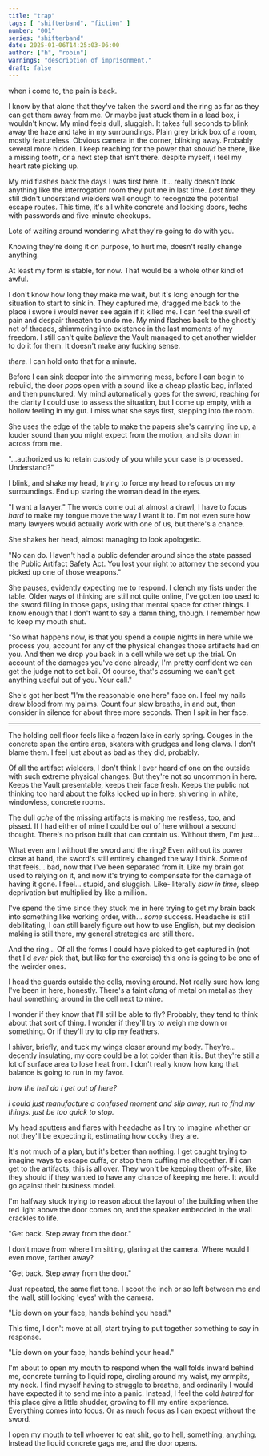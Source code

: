 ```yaml
---
title: "trap"
tags: [ "shifterband", "fiction" ]
number: "001"
series: "shifterband"
date: 2025-01-06T14:25:03-06:00
author: ["h", "robin"]
warnings: "description of imprisonment."
draft: false
---
```


when i come to, the pain is back.

I know by that alone that they've taken the sword and the ring as far as they can get them away from me. Or maybe just stuck them in a lead box, i wouldn't know. My mind feels dull, sluggish. It takes full seconds to blink away the haze and take in my surroundings. Plain grey brick box of a room, mostly featureless. Obvious camera in the corner, blinking away. Probably several more hidden. I keep reaching for the power that *should* be there, like a missing tooth, or a next step that isn't there. despite myself, i feel my heart rate picking up.

My mid flashes back the days I was first here. It... really doesn't look anything like the interrogation room they put me in last time. *Last time* they still didn't understand wielders well enough to recognize the potential escape routes. This time, it's all white concrete and locking doors, techs with passwords and five-minute checkups.

Lots of waiting around wondering what they're going to do with you.

<!-- cross this gap -->

Knowing they're doing it on purpose, to hurt me, doesn't really change anything.

At least my form is stable, for now. That would be a whole other kind of awful. 

I don't know how long they make me wait, but it's long enough for the situation to start to sink in. They captured me, dragged me back to the place i swore i would never see again if it killed me. I can feel the swell of pain and despair threaten to undo me. My mind flashes back to the ghostly net of threads, shimmering into existence in the last moments of my freedom. I still can't quite *believe* the Vault managed to get another wielder to do it for them. It doesn't make any fucking sense.

*there.* I can hold onto that for a minute.

Before I can sink deeper into the simmering mess, before I can begin to rebuild, the door *pop*s open with a sound like a cheap plastic bag, inflated and then punctured. My mind automatically goes for the sword, reaching for the clarity I could use to assess the situation, but I come up empty, with a hollow feeling in my gut. I miss what she says first, stepping into the room.

She uses the edge of the table to make the papers she's carrying line up, a louder sound than you might expect from the motion, and sits down in across from me. 

"...authorized us to retain custody of you while your case is processed. Understand?"

I blink, and shake my head, trying to force my head to refocus on my surroundings. End up staring the woman dead in the eyes. 

"I want a lawyer."
The words come out at almost a drawl, I have to focus *hard* to make my tongue move the way I want it to.
I'm not even sure how many lawyers would actually work with one of us, but there's a chance. 

She shakes her head, almost managing to look apologetic.

"No can do. Haven't had a public defender around since the state passed the Public Artifact Safety Act. You lost your right to attorney the second you picked up one of those weapons."

She pauses, evidently expecting me to respond. I clench my fists under the table. Older ways of thinking are still not quite online, I've gotten too used to the sword filling in those gaps, using that mental space for other things. I know enough that I don't want to say a damn thing, though. I remember how to keep my mouth shut.

"So what happens now, is that you spend a couple nights in here while we process you, account for any of the physical changes those artifacts had on you. And then we drop you back in a cell while we set up the trial. On account of the damages you've done already, I'm pretty confident we can get the judge not to set bail. Of course, that's assuming we can't get anything useful out of you. Your call."

She's got her best "I'm the reasonable one here" face on. I feel my nails draw blood from my palms. Count four slow breaths, in and out, then consider in silence for about three more seconds. Then I spit in her face.

---

The holding cell floor feels like a frozen lake in early spring. Gouges in the concrete span the entire area, skaters with grudges and long claws. I don't blame them. I feel just about as bad as they did, probably.

Of all the artifact wielders, I don't think I ever heard of one on the outside with such extreme physical changes. But they're not so uncommon in here. Keeps the Vault presentable, keeps their face fresh. Keeps the public not thinking too hard about the folks locked up in here, shivering in white, windowless, concrete rooms. 

The dull *ache* of the missing artifacts is making me restless, too, and pissed. If I had either of mine I could be out of here without a second thought. There's no prison built that can contain us. Without them, I'm just...

What even am I without the sword and the ring? Even without its power close at hand, the sword's still entirely changed the way I think. Some of that feels... bad, now that I've been separated from it. Like my brain got used to relying on it, and now it's trying to compensate for the damage of having it gone. I feel... stupid, and sluggish. Like- literally *slow in time,* sleep deprivation but multiplied by like a million.

I've spend the time since they stuck me in here trying to get my brain back into something like working order, with... *some* success. Headache is still debilitating, I can still barely figure out how to use English, but my decision making is still there, my general strategies are still there.

And the ring...
Of all the forms I could have picked to get captured in (not that I'd *ever* pick that, but like for the exercise) this one is going to be one of the weirder ones.

I head the guards outside the cells, moving around. Not really sure how long I've been in here, honestly. There's a faint *clang* of metal on metal as they haul something around in the cell next to mine. 

I wonder if they know that I'll still be able to fly? Probably, they tend to think about that sort of thing. I wonder if they'll try to weigh me down or something. Or if they'll try to clip my feathers.

I shiver, briefly, and tuck my wings closer around my body. They're... decently insulating, my core could be a lot colder than it is. But they're still a lot of surface area to lose heat from. I don't really know how long that balance is going to run in my favor.

*how the hell do i get out of here?*

*i could just manufacture a confused moment and slip away, run to find my things. just be too quick to stop.*

My head sputters and flares with headache as I try to imagine whether or not they'll be expecting it, estimating how cocky they are.

It's not much of a plan, but it's better than nothing. I get caught trying to imagine ways to escape cuffs, or stop them cuffing me altogether. If i can get to the artifacts, this is all over. They won't be keeping them off-site, like they should if they wanted to have any chance of keeping me here. It would go against their business model.

I'm halfway stuck trying to reason about the layout of the building when the red light above the door comes on, and the speaker embedded in the wall crackles to life.

"Get back. Step away from the door."

I don't move from where I'm sitting, glaring at the camera. Where would I even move, farther away?

"Get back. Step away from the door."

Just repeated, the same flat tone. I scoot the inch or so left between me and the wall, still locking 'eyes' with the camera. 

"Lie down on your face, hands behind you head."

This time, I don't move at all, start trying to put together something to say in response.

"Lie down on your face, hands behind your head."

I'm about to open my mouth to respond when the wall folds inward behind me, concrete turning to liquid rope, circling around my waist, my armpits, my neck. I find myself having to struggle to breathe, and ordinarily I would have expected it to send me into a panic. Instead, I feel the cold *hatred* for this place give a little shudder, growing to fill my entire experience. Everything comes into focus. Or as much focus as I can expect without the sword.

I open my mouth to tell whoever to eat shit, go to hell, something, anything. Instead the liquid concrete gags me, and the door opens. 
